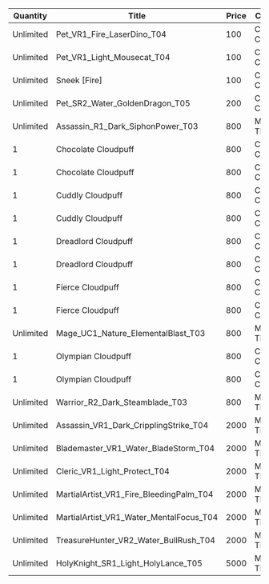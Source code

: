 | Quantity | Title | Price | Currency |  Requirement |
| -------- | ----- | ----- | -------- |  ----------- |
| Unlimited | Pet_VR1_Fire_LaserDino_T04 | 100 | Cloudpuff Cookies |  |
| Unlimited | Pet_VR1_Light_Mousecat_T04 | 100 | Cloudpuff Cookies |  |
| Unlimited | Sneek [Fire] | 100 | Cloudpuff Cookies |  |
| Unlimited | Pet_SR2_Water_GoldenDragon_T05 | 200 | Cloudpuff Cookies |  |
| Unlimited | Assassin_R1_Dark_SiphonPower_T03 | 800 | Magic Tickets |  |
| 1 | Chocolate Cloudpuff | 800 | Cloudpuff Cookies |  |
| 1 | Chocolate Cloudpuff | 800 | Cloudpuff Cookies |  |
| 1 | Cuddly Cloudpuff | 800 | Cloudpuff Cookies |  |
| 1 | Cuddly Cloudpuff | 800 | Cloudpuff Cookies |  |
| 1 | Dreadlord Cloudpuff | 800 | Cloudpuff Cookies |  |
| 1 | Dreadlord Cloudpuff | 800 | Cloudpuff Cookies |  |
| 1 | Fierce Cloudpuff | 800 | Cloudpuff Cookies |  |
| 1 | Fierce Cloudpuff | 800 | Cloudpuff Cookies |  |
| Unlimited | Mage_UC1_Nature_ElementalBlast_T03 | 800 | Magic Tickets |  |
| 1 | Olympian Cloudpuff | 800 | Cloudpuff Cookies |  |
| 1 | Olympian Cloudpuff | 800 | Cloudpuff Cookies |  |
| Unlimited | Warrior_R2_Dark_Steamblade_T03 | 800 | Magic Tickets |  |
| Unlimited | Assassin_VR1_Dark_CripplingStrike_T04 | 2000 | Magic Tickets |  |
| Unlimited | Blademaster_VR1_Water_BladeStorm_T04 | 2000 | Magic Tickets |  |
| Unlimited | Cleric_VR1_Light_Protect_T04 | 2000 | Magic Tickets |  |
| Unlimited | MartialArtist_VR1_Fire_BleedingPalm_T04 | 2000 | Magic Tickets |  |
| Unlimited | MartialArtist_VR1_Water_MentalFocus_T04 | 2000 | Magic Tickets |  |
| Unlimited | TreasureHunter_VR2_Water_BullRush_T04 | 2000 | Magic Tickets |  |
| Unlimited | HolyKnight_SR1_Light_HolyLance_T05 | 5000 | Magic Tickets |  |
